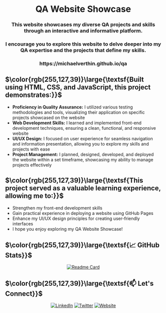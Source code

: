 <div align="center">

<h1 align="center">QA Website Showcase</h1>
<h3 align="center">This website showcases my diverse QA projects and skills through an interactive and informative platform.</h3>
<h3 align="center">I encourage you to explore this website to delve deeper into my QA expertise and the projects that define my skills.</h3>
<h3 align="center">https://michaelverthin.github.io/qa</h3>
</div>

## $\color{rgb(255,127,39)}\large{\textsf{Built using HTML, CSS, and JavaScript, this project demonstrates:}}$


- <b>Proficiency in Quality Assurance:</b> I utilized various testing methodologies and tools, visualizing their application on specific projects showcased on the website
- <b>Web Development Skills:</b> I learned and implemented front-end development techniques, ensuring a clean, functional, and responsive website
- <b>UI/UX Design:</b> I focused on user experience for seamless navigation and information presentation, allowing you to explore my skills and projects with ease
- <b>Project Management:</b> I planned, designed, developed, and deployed the website within a set timeframe, showcasing my ability to manage projects effectively

## $\color{rgb(255,127,39)}\large{\textsf{This project served as a valuable learning experience, allowing me to:}}$

- Strengthen my front-end development skills
- Gain practical experience in deploying a website using GitHub Pages
- Enhance my UI/UX design principles for creating user-friendly interfaces
- I hope you enjoy exploring my QA Website Showcase!

## $\color{rgb(255,127,39)}\large{\textsf{📈 GitHub Stats}}$

<div align="center">

[![Readme Card](https://github-readme-stats.vercel.app/api/pin/?username=MichaelVerthin&repo=qa&show_owner=true&theme=calm_pink)](https://github.com/MichaelVerthin/qa)

</div>

## $\color{rgb(255,127,39)}\large{\textsf{📫 Let's Connect}}$

<div align="center">
  
[![LinkedIn](https://img.shields.io/badge/-LinkedIn-0077B5?style=for-the-badge&logo=LinkedIn&logoColor=white)](https://www.linkedin.com/in/michael-verthin/)
[![Twitter](https://img.shields.io/badge/-Twitter-1DA1F2?style=for-the-badge&logo=Twitter&logoColor=white)](https://twitter.com/MishaSpren)
[![Website](https://img.shields.io/badge/My%20Website-%23FF6E32?style=for-the-badge&logo=google-chrome&logoColor=white)](https://michaelverthin.github.io/qa)

</div>
